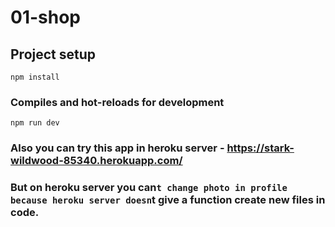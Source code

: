 # 01-shop

## Project setup
```
npm install
```

### Compiles and hot-reloads for development
```
npm run dev
```


### Also you can try this app in heroku server - https://stark-wildwood-85340.herokuapp.com/
### But on heroku server you can`t change photo in profile because heroku server doesn`t give a function create new files in code.
